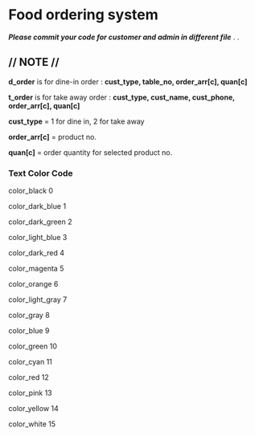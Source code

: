 # Food ordering system
***Please commit your code for customer and admin in different file***
.
.

## // NOTE //

**d_order** is for dine-in order : **cust_type, table_no, order_arr[c], quan[c]**

**t_order** is for take away order : **cust_type, cust_name, cust_phone, order_arr[c], quan[c]**

**cust_type** = 1 for dine in, 2 for take away

**order_arr[c]** = product no.

**quan[c]** = order quantity for selected product no.


### Text Color Code

color_black      0

color_dark_blue  1

color_dark_green 2

color_light_blue 3

color_dark_red   4

color_magenta    5

color_orange     6

color_light_gray 7

color_gray       8

color_blue       9

color_green     10

color_cyan      11

color_red       12

color_pink      13

color_yellow    14

color_white     15
